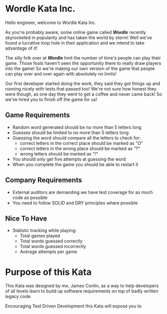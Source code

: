 # Wordle Kata Inc.
Hello engineer, welcome to Wordle Kata Inc.

As you're probably aware, some online game called _**Wordle**_ recently skyrocketed in popularity
and has taken the world by storm! Well we've found a lucrative loop hole in their application
and we intend to take advantage of it!

The silly folk over at _**Wordle**_ limit the number of time's people can play their game. Those
fools haven't seen the opportunity there to really draw players into the game! So we're making
our own version of the game that people can play over and over again with absolutely no limits!

Our first developer started doing the work, they said they got things up and running nicely with
tests that passed too! We're not sure how honest they were though, as one day they went to get
a coffee and never came back! So we've hired you to finish off the game for us!

## Game Requirements
 - Random word generated should be no more than 5 letters long
 - Guesses should be limited to no more than 5 letters long
 - Guessing the word should compare all the letters to check for:
   - correct letters in the correct place should be marked as "O"
   - correct letters in the wrong place should be marked as "?"
   - wrong letters should be marked as "!"
 - You should only get five attempts at guessing the word
 - When you complete the game you should be able to restart it

## Company Requirements
 - External auditors are demanding we have test coverage for as much code as possible
 - You need to follow SOLID and DRY principles where possible

## Nice To Have
 - Statistic tracking while playing:
   - Total games played
   - Total words guessed correctly
   - Total words guessed incorrectly
   - Average attempts per game

# Purpose of this Kata
This Kata was designed by me, James Conlin, as a way to help developers of all levels learn 
to build up software requirements on top of badly written legacy code.

Encouraging Test Driven Development this Kata will expose you to 